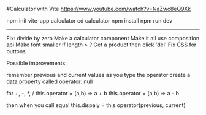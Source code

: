 #Calculator with Vite
https://www.youtube.com/watch?v=NaZwc8eQ9Xk


npm init vite-app calculator
cd calculator
npm install
npm run dev


********
Fix: divide by zero
Make a calculator component
Make it all use composition api
Make font smaller if length > ?
Get a product then click 'del'
Fix CSS for buttons

Possible improvements:

remember previous and current values as you type the operator
create a data property called operator: null

for +, -, *, /
this.operator = (a,b) => a + b
this.operator = (a,b) => a - b

then when you call equal
this.dispaly = this.operator(previous, current)
